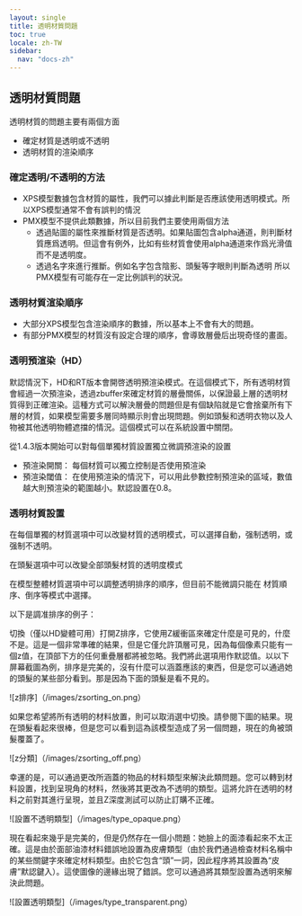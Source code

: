 ```yaml
---
layout: single
title: 透明材質問題
toc: true
locale: zh-TW
sidebar:
  nav: "docs-zh"
---
```


## 透明材質問題

透明材質的問題主要有兩個方面
* 確定材質是透明或不透明
* 透明材質的渲染順序


### 確定透明/不透明的方法

* XPS模型數據包含材質的屬性，我們可以據此判斷是否應該使用透明模式。所以XPS模型通常不會有誤判的情況
* PMX模型不提供此類數據，所以目前我們主要使用兩個方法
    * 透過貼圖的屬性來推斷材質是否透明。如果貼圖包含alpha通道，則判斷材質應爲透明。但這會有例外，比如有些材質會使用alpha通道來作爲光滑值而不是透明度。
    * 透過名字來進行推斷。例如名字包含陰影、頭髮等字眼則判斷為透明
所以PMX模型有可能存在一定比例誤判的狀況。


### 透明材質渲染順序

* 大部分XPS模型包含渲染順序的數據，所以基本上不會有大的問題。
* 有部分PMX模型的材質沒有設定合理的順序，會導致層曡后出現奇怪的畫面。


### 透明預渲染（HD）

默認情況下，HD和RT版本會開啓透明預渲染模式。在這個模式下，所有透明材質會經過一次預渲染，透過zbuffer來確定材質的層曡關係，以保證最上層的透明材質得到正確渲染。這種方式可以解決層曡的問題但是有個缺陷就是它會捨棄所有下層的材質，如果模型需要多層同時顯示則會出現問題。例如頭髮和透明衣物以及人物被其他透明物體遮擋的情況。這個模式可以在系統設置中關閉。

從1.4.3版本開始可以對每個單獨材質設置獨立微調預渲染的設置
* 預渲染開關： 每個材質可以獨立控制是否使用預渲染
* 預渲染閾值： 在使用預渲染的情況下，可以用此參數控制預渲染的區域，數值越大則預渲染的範圍越小。默認設置在0.8。

### 透明材質設置

在每個單獨的材質選項中可以改變材質的透明模式，可以選擇自動，强制透明，或强制不透明。

在頭髮選項中可以改變全部頭髮材質的透明度模式

在模型整體材質選項中可以調整透明排序的順序，但目前不能微調只能在 材質順序、倒序等模式中選擇。

以下是調准排序的例子：

切換（僅以HD變體可用）打開Z排序，它使用Z緩衝區來確定什麼是可見的，什麼不是。這是一個非常準確的結果，但是它僅允許頂層可見，因為每個像素只能有一個z值，在頂部下方的任何重疊層都將被忽略。我們將此選項用作默認值。以以下屏幕截圖為例，排序是完美的，沒有什麼可以涵蓋應該的東西，但是您可以通過她的頭髮的某些部分看到。那是因為下面的頭髮是看不見的。

![z排序]（/images/zsorting_on.png）

如果您希望將所有透明的材料放置，則可以取消選中切換。請參閱下圖的結果。現在頭髮看起來很棒，但是您可以看到這為該模型造成了另一個問題，現在的角被頭髮覆蓋了。

![z分類]（/images/zsorting_off.png）

幸運的是，可以通過更改所涵蓋的物品的材料類型來解決此類問題。您可以轉到材料設置，找到呈現角的材料，然後將其更改為不透明的類型。這將允許在透明的材料之前對其進行呈現，並且Z深度測試可以防止訂購不正確。

![設置不透明類型]（/images/type_opaque.png）

現在看起來幾乎是完美的，但是仍然存在一個小問題：她臉上的面漆看起來不太正確。這是由於面部油漆材料錯誤地設置為皮膚類型（由於我們通過檢查材料名稱中的某些關鍵字來確定材料類型。由於它包含“頭”一詞，因此程序將其設置為“皮膚”默認鍵入）。這使圖像的邊緣出現了錯誤。您可以通過將其類型設置為透明來解決此問題。

![設置透明類型]（/images/type_transparent.png）
